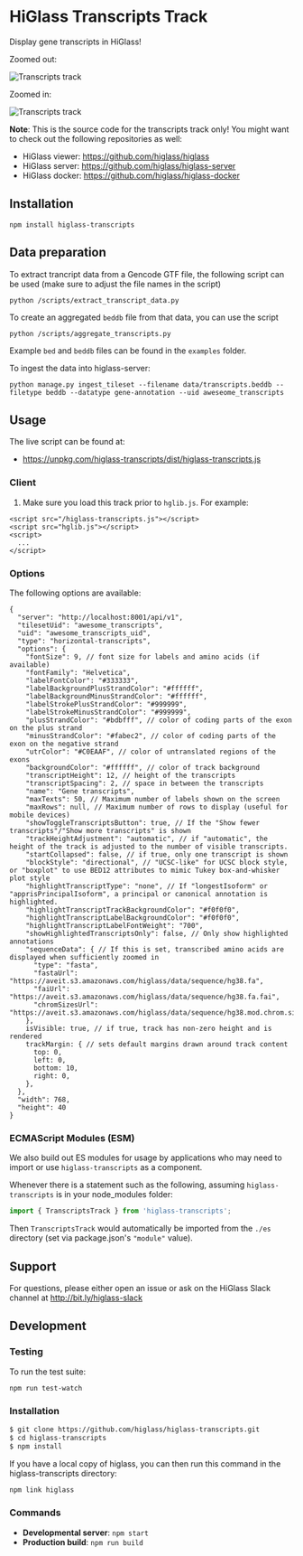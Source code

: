 # HiGlass Transcripts Track

Display gene transcripts in HiGlass!

Zoomed out:

![Transcripts track](https://aveit.s3.amazonaws.com/higlass/static/higlass-transcripts-zoomed-out.png)

Zoomed in:

![Transcripts track](https://aveit.s3.amazonaws.com/higlass/static/higlass-transcripts-zoomed-in.png)

**Note**: This is the source code for the transcripts track only! You might want to check out the following repositories as well:

- HiGlass viewer: https://github.com/higlass/higlass
- HiGlass server: https://github.com/higlass/higlass-server
- HiGlass docker: https://github.com/higlass/higlass-docker

## Installation
 
```
npm install higlass-transcripts
```

## Data preparation

To extract trancript data from a Gencode GTF file, the following script can be used (make sure to adjust the file names in the script)
```
python /scripts/extract_transcript_data.py
```

To create an aggregated `beddb` file from that data, you can use the script
```
python /scripts/aggregate_transcripts.py
```
Example `bed` and `beddb` files can be found in the `examples` folder.

To ingest the data into higlass-server:
```
python manage.py ingest_tileset --filename data/transcripts.beddb --filetype beddb --datatype gene-annotation --uid aweseome_transcripts
```


## Usage

The live script can be found at:

- https://unpkg.com/higlass-transcripts/dist/higlass-transcripts.js

### Client

1. Make sure you load this track prior to `hglib.js`. For example:

```
<script src="/higlass-transcripts.js"></script>
<script src="hglib.js"></script>
<script>
  ...
</script>
```

### Options
The following options are available:
```
{
  "server": "http://localhost:8001/api/v1",
  "tilesetUid": "awesome_transcripts",
  "uid": "awesome_transcripts_uid",
  "type": "horizontal-transcripts",
  "options": {
    "fontSize": 9, // font size for labels and amino acids (if available)
    "fontFamily": "Helvetica",
    "labelFontColor": "#333333",
    "labelBackgroundPlusStrandColor": "#ffffff",
    "labelBackgroundMinusStrandColor": "#ffffff",
    "labelStrokePlusStrandColor": "#999999",
    "labelStrokeMinusStrandColor": "#999999",
    "plusStrandColor": "#bdbfff", // color of coding parts of the exon on the plus strand
    "minusStrandColor": "#fabec2", // color of coding parts of the exon on the negative strand
    "utrColor": "#C0EAAF", // color of untranslated regions of the exons
    "backgroundColor": "#ffffff", // color of track background
    "transcriptHeight": 12, // height of the transcripts
    "transcriptSpacing": 2, // space in between the transcripts
    "name": "Gene transcripts",
    "maxTexts": 50, // Maximum number of labels shown on the screen
    "maxRows": null, // Maximum number of rows to display (useful for mobile devices)
    "showToggleTranscriptsButton": true, // If the "Show fewer transcripts"/"Show more transcripts" is shown
    "trackHeightAdjustment": "automatic", // if "automatic", the height of the track is adjusted to the number of visible transcripts.
    "startCollapsed": false, // if true, only one transcript is shown
    "blockStyle": "directional", // "UCSC-like" for UCSC block style, or "boxplot" to use BED12 attributes to mimic Tukey box-and-whisker plot style 
    "highlightTranscriptType": "none", // If "longestIsoform" or "apprisPrincipalIsoform", a principal or canonical annotation is highlighted.
    "highlightTranscriptTrackBackgroundColor": "#f0f0f0",
    "highlightTranscriptLabelBackgroundColor": "#f0f0f0",
    "highlightTranscriptLabelFontWeight": "700",
    "showHighlightedTranscriptsOnly": false, // Only show highlighted annotations
    "sequenceData": { // If this is set, transcribed amino acids are displayed when sufficiently zoomed in
      "type": "fasta",
      "fastaUrl": "https://aveit.s3.amazonaws.com/higlass/data/sequence/hg38.fa",
      "faiUrl": "https://aveit.s3.amazonaws.com/higlass/data/sequence/hg38.fa.fai",
      "chromSizesUrl": "https://aveit.s3.amazonaws.com/higlass/data/sequence/hg38.mod.chrom.sizes"
    },
    isVisible: true, // if true, track has non-zero height and is rendered
    trackMargin: { // sets default margins drawn around track content
      top: 0,
      left: 0,
      bottom: 10,
      right: 0,
    },
  },
  "width": 768,
  "height": 40
}
```

### ECMAScript Modules (ESM)

We also build out ES modules for usage by applications who may need to import or use `higlass-transcripts` as a component.

Whenever there is a statement such as the following, assuming `higlass-transcripts` is in your node_modules folder:
```javascript
import { TranscriptsTrack } from 'higlass-transcripts';
```

Then `TranscriptsTrack` would automatically be imported from the `./es` directory (set via package.json's `"module"` value). 

## Support

For questions, please either open an issue or ask on the HiGlass Slack channel at http://bit.ly/higlass-slack

## Development

### Testing

To run the test suite:

```
npm run test-watch
```


### Installation

```bash
$ git clone https://github.com/higlass/higlass-transcripts.git
$ cd higlass-transcripts
$ npm install
```
If you have a local copy of higlass, you can then run this command in the higlass-transcripts directory:

```bash
npm link higlass
```

### Commands

 - **Developmental server**: `npm start`
 - **Production build**: `npm run build`

